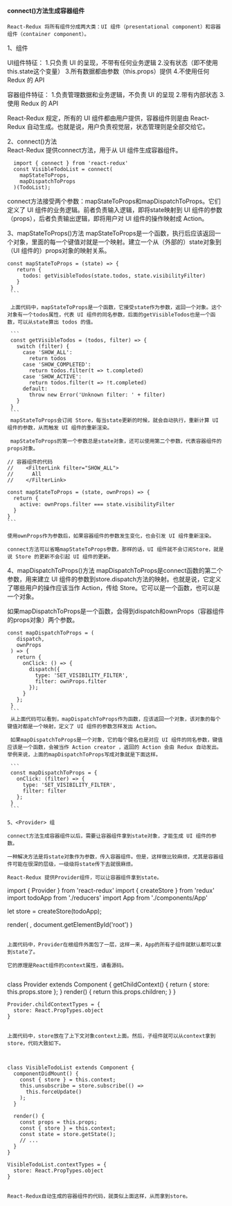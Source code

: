 

#### connect()方法生成容器组件

	React-Redux 将所有组件分成两大类：UI 组件（presentational component）和容器组件（container component）。

1、组件

   UI组件特征：
   1.只负责 UI 的呈现，不带有任何业务逻辑
   2.没有状态（即不使用this.state这个变量）
   3.所有数据都由参数（this.props）提供
   4.不使用任何 Redux 的 API

   容器组件特征：
   1.负责管理数据和业务逻辑，不负责 UI 的呈现
   2.带有内部状态
   3.使用 Redux 的 API

   React-Redux 规定，所有的 UI 组件都由用户提供，容器组件则是由 React-Redux 自动生成。也就是说，用户负责视觉层，状态管理则是全部交给它。

2、connect()方法   
   React-Redux 提供connect方法，用于从 UI 组件生成容器组件。
 ```
   import { connect } from 'react-redux'
   const VisibleTodoList = connect(
     mapStateToProps,
     mapDispatchToProps
   )(TodoList);
 ```
connect方法接受两个参数：mapStateToProps和mapDispatchToProps。它们定义了 UI 组件的业务逻辑。前者负责输入逻辑，即将state映射到 UI 组件的参数（props），后者负责输出逻辑，即将用户对 UI 组件的操作映射成 Action。

3、mapStateToProps()方法
   mapStateToProps是一个函数，执行后应该返回一个对象，里面的每一个键值对就是一个映射。建立一个从（外部的）state对象到（UI 组件的）props对象的映射关系。
   ```
   const mapStateToProps = (state) => {
	  return {
	    todos: getVisibleTodos(state.todos, state.visibilityFilter)
	  }
	}
	```
	
	上面代码中，mapStateToProps是一个函数，它接受state作为参数，返回一个对象。这个对象有一个todos属性，代表 UI 组件的同名参数，后面的getVisibleTodos也是一个函数，可以从state算出 todos 的值。
    
    ```
	const getVisibleTodos = (todos, filter) => {
	  switch (filter) {
	    case 'SHOW_ALL':
	      return todos
	    case 'SHOW_COMPLETED':
	      return todos.filter(t => t.completed)
	    case 'SHOW_ACTIVE':
	      return todos.filter(t => !t.completed)
	    default:
	      throw new Error('Unknown filter: ' + filter)
	  }
	}
    ```
    mapStateToProps会订阅 Store，每当state更新的时候，就会自动执行，重新计算 UI 组件的参数，从而触发 UI 组件的重新渲染。

    mapStateToProps的第一个参数总是state对象，还可以使用第二个参数，代表容器组件的props对象。
   
   ```
    // 容器组件的代码
	//    <FilterLink filter="SHOW_ALL">
	//      All
	//    </FilterLink>

	const mapStateToProps = (state, ownProps) => {
	  return {
	    active: ownProps.filter === state.visibilityFilter
	  }
	}
	```
	
	使用ownProps作为参数后，如果容器组件的参数发生变化，也会引发 UI 组件重新渲染。

	connect方法可以省略mapStateToProps参数，那样的话，UI 组件就不会订阅Store，就是说 Store 的更新不会引起 UI 组件的更新。

4、mapDispatchToProps()方法
   mapDispatchToProps是connect函数的第二个参数，用来建立 UI 组件的参数到store.dispatch方法的映射。也就是说，它定义了哪些用户的操作应该当作 Action，传给 Store。它可以是一个函数，也可以是一个对象。

   如果mapDispatchToProps是一个函数，会得到dispatch和ownProps（容器组件的props对象）两个参数。

   ```
   const mapDispatchToProps = (
	  dispatch,
	  ownProps
	) => {
	  return {
	    onClick: () => {
	      dispatch({
	        type: 'SET_VISIBILITY_FILTER',
	        filter: ownProps.filter
	      });
	    }
	  };
	}
    ```
    从上面代码可以看到，mapDispatchToProps作为函数，应该返回一个对象，该对象的每个键值对都是一个映射，定义了 UI 组件的参数怎样发出 Action。

    如果mapDispatchToProps是一个对象，它的每个键名也是对应 UI 组件的同名参数，键值应该是一个函数，会被当作 Action creator ，返回的 Action 会由 Redux 自动发出。举例来说，上面的mapDispatchToProps写成对象就是下面这样。

    ```
    const mapDispatchToProps = {
	  onClick: (filter) => {
	    type: 'SET_VISIBILITY_FILTER',
	    filter: filter
	  };
	}
    ```
    
5、<Provider> 组

connect方法生成容器组件以后，需要让容器组件拿到state对象，才能生成 UI 组件的参数。

一种解决方法是将state对象作为参数，传入容器组件。但是，这样做比较麻烦，尤其是容器组件可能在很深的层级，一级级将state传下去就很麻烦。
	
React-Redux 提供Provider组件，可以让容器组件拿到state。

```
import { Provider } from 'react-redux'
import { createStore } from 'redux'
import todoApp from './reducers'
import App from './components/App'

let store = createStore(todoApp);

render(
	  <Provider store={store}>
	    <App />
	  </Provider>,
	  document.getElementById('root')
	)
```
	
上面代码中，Provider在根组件外面包了一层，这样一来，App的所有子组件就默认都可以拿到state了。

它的原理是React组件的context属性，请看源码。
	
```
class Provider extends Component {
	 getChildContext() {
	    return {
	      store: this.props.store
	    };
	  }
	  render() {
	    return this.props.children;
	  }
	}

	Provider.childContextTypes = {
	  store: React.PropTypes.object
	}	
```
	
上面代码中，store放在了上下文对象context上面。然后，子组件就可以从context拿到store，代码大致如下。

	
```
	class VisibleTodoList extends Component {
	  componentDidMount() {
	    const { store } = this.context;
	    this.unsubscribe = store.subscribe(() =>
	      this.forceUpdate()
	    );
	  }

	  render() {
	    const props = this.props;
	    const { store } = this.context;
	    const state = store.getState();
	    // ...
	  }
	}

	VisibleTodoList.contextTypes = {
	  store: React.PropTypes.object
	}
```

React-Redux自动生成的容器组件的代码，就类似上面这样，从而拿到store。
